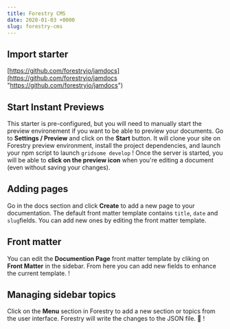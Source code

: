 ```yaml
---
title: Forestry CMS
date: 2020-01-03 +0000
slug: forestry-cms
---
```

## Import starter
[https://github.com/forestryio/jamdocs](https://github.com/forestryio/jamdocs "https://github.com/forestryio/jamdocs")
## Start Instant Previews
This starter is pre-configured, but you will need to manually start the preview environement if you want to be able to preview your documents.
Go to **Settings / Preview** and click on the **Start** button.
It will clone your site on Forestry preview environment, install the project dependencies, and launch your npm script to launch `gridsome develop`
!
Once the server is started, you will be able to **click on the preview icon** when you're editing a document (even without saving your changes).
## Adding pages
Go in the docs section and click **Create** to add a new page to your documentation. The default front matter template contains `title`, `date` and `slug`fields. You can add new ones by editing the front matter template.
## Front matter
You can edit the **Documention Page** front matter template by cliking on **Front Matter** in the sidebar. From here you can add new fields to enhance the current template.
!
## Managing sidebar topics
Click on the **Menu** section in Forestry to add a new section or topics from the user interface. Forestry will write the changes to the JSON file. 🎉 
!
